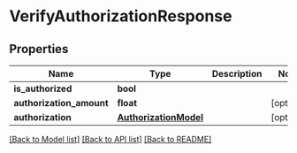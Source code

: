 # VerifyAuthorizationResponse


## Properties
Name | Type | Description | Notes
------------ | ------------- | ------------- | -------------
**is_authorized** | **bool** |  | 
**authorization_amount** | **float** |  | [optional] 
**authorization** | [**AuthorizationModel**](AuthorizationModel.md) |  | [optional] 

[[Back to Model list]](../README.md#documentation-for-models) [[Back to API list]](../README.md#documentation-for-api-endpoints) [[Back to README]](../README.md)


